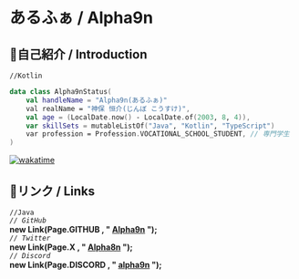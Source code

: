 #  あるふぁ / Alpha9n
## 🔷自己紹介 / Introduction
`//Kotlin`
```kotlin
data class Alpha9nStatus(
    val handleName = "Alpha9n(あるふぁ)"
    val realName = "神保 恒介(じんぼ こうすけ)",
    val age = (LocalDate.now() - LocalDate.of(2003, 8, 4)),
    var skillSets = mutableListOf("Java", "Kotlin", "TypeScript")
    var profession = Profession.VOCATIONAL_SCHOOL_STUDENT, // 専門学生
)
```
[![wakatime](https://wakatime.com/badge/user/67e37f65-b3fd-43f9-9bdd-ad6486cabfc8.svg)](https://wakatime.com/@67e37f65-b3fd-43f9-9bdd-ad6486cabfc8)

## 🔗リンク / Links

`//Java`  
*`// GitHub`*  
**new Link(Page.GITHUB , " [Alpha9n](https://github.com/Alpha9n) ");**  
*`// Twitter`*  
**new Link(Page.X , " [Alpha8n](https://twitter.com/Alpha8n) ");**  
*`// Discord`*  
**new Link(Page.DISCORD , " [alpha9n](https://discord.gg/user/alpha9n) ");**  
